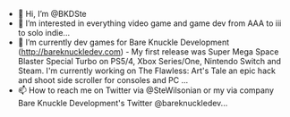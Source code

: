 - 👋 Hi, I’m @BKDSte
- 👀 I’m interested in everything video game and game dev from AAA to iii to solo indie...
- 🌱 I’m currently dev games for Bare Knuckle Development (http://bareknuckledev.com) - My first release was Super Mega Space Blaster Special Turbo on PS5/4, 
Xbox Series/One, Nintendo Switch and Steam. I'm currently working on The Flawless: Art's Tale an epic hack and shoot side scroller for consoles and PC ...
- 📫 How to reach me on Twitter via @SteWilsonian or my via company Bare Knuckle Development's Twitter @bareknuckledev...

<!---
BKDSte/BKDSte is a ✨ special ✨ repository because its `README.md` (this file) appears on your GitHub profile.
You can click the Preview link to take a look at your changes.
--->
